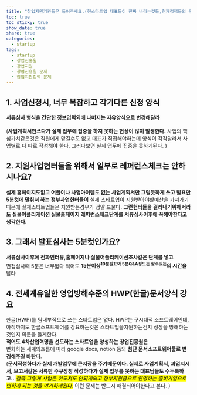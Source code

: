 ```yaml
---
title: "창업지원기관들은 들어주세요.(현스타트업 대표들이 진짜 바라는것들,현재정책들의 문제) - 업데이트중 "
toc: true
toc_sticky: true
show_date: true
share: true
categories:
  - startup
tags:
  - startup
  - 창업진흥원
  - 창업지원
  - 창업진흥원 문제
  - 창업지원정책 문제
---
```


## 1. 사업신청시, 너무 복잡하고 각기다른 신청 양식

**서류심사 형식을 간단한 정보입력외에 나머지는 자유양식으로  변경해달라**<br><br>
(**사업계획서만쓰다가 실제 업무에 집중을 하지 못하는 현상이 많이 발생한다.** 사업의 핵심가치같은것은 직원에게 맡길수도 없고 대표가 직접해야하는데 양식이 각각달라서 사업별로 다 따로 작성해야 한다. 그러다보면 실제 업무에 집중을 못하게된다. )


## 2. 지원사업헌터들을 위해서 일부로 레퍼런스체크는 안하시나요?

**실제 홈페이지도없고 어플이나 사업아이템도 없는 사업계획서만 그럴듯하게 쓰고 발표만5분컷에 맞춰서 하는 정부사업헌터들이** 실제 스타트업이 지원받아야할예산을 가져가기때문에 실제스타트업들은 지원받는경우가 정말 드물다. **그런헌터들을 걸러내기위해서라도 실물어플리케이션 실물홈페이지 레퍼런스체크단계를 서류심사이후에 꼭해야한다고 생각한다.**

## 3. 그래서 발표심사는 5분컷인가요?

**서류심사이후에 전화인터뷰,홈페이지나 실물어플리케이션조사같은 단계를 넣고**<br> 면접심사때 5분은 너무짧다 적어도  **15분이상<sup>10분발표와 5분Q&A정도는 할수있는</sup>의 시간을** 달라

## 4. 전세계유일한 영업방해수준의 HWP(한글)문서양식 강요

한글(HWP)를 팀내부적으로 쓰는 스타트업은 없다. HWP는 구시대적 소프트웨어인데, 아직까지도 한글소프트웨어를 강요하는것은 스타트업을지원하는건지 성장을 방해하는것인지 의문을 들게한다. <br>
**적어도 4차산업혁명을 선도하는 스타트업을 양성하는 창업진흥원은** <br>
변화하는 세계의흐름에 따라 google docs, notion 등의 **첨단 문서소프트웨어툴로 변경해주길 바란다**.<br> (**문서작성하다가 실제 개발업무에 큰지장을 주기때문이다. 실제로 사업계획서, 과업지시서, 보고서같은 서류만 주구장창 작성하다가 실제 업무를 못하는 대표님들도 수두룩하고..** <mark>_결국 그렇게 사업은 이도저도 안되게되고 정부지원금으로 연명하는 좀비기업으로 변하게 되는 것을 야기하게된다._</mark> 이런 문제는 반드시 해결되어야한다고 본다. )